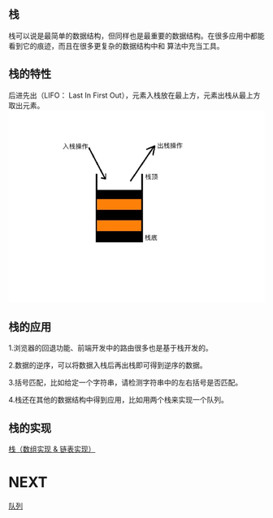 ## 栈
栈可以说是最简单的数据结构，但同样也是最重要的数据结构。在很多应用中都能看到它的痕迹，而且在很多更复杂的数据结构中和
算法中充当工具。

## 栈的特性
后进先出（LIFO： Last In First Out），元素入栈放在最上方，元素出栈从最上方取出元素。
![](../../images/24.jpg)

## 栈的应用
1.浏览器的回退功能、前端开发中的路由很多也是基于栈开发的。

2.数据的逆序，可以将数据入栈后再出栈即可得到逆序的数据。

3.括号匹配，比如给定一个字符串，请检测字符串中的左右括号是否匹配。

4.栈还在其他的数据结构中得到应用，比如用两个栈来实现一个队列。

## 栈的实现
[栈（数组实现 & 链表实现）](../../code/05/stack/stack.go)

# NEXT
[队列](../b_队列)


